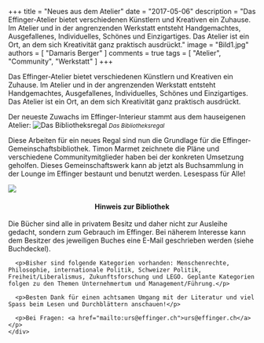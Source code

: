 +++
title = "Neues aus dem Atelier"
date = "2017-05-06"
description = "Das Effinger-Atelier bietet verschiedenen Künstlern und Kreativen ein Zuhause. Im Atelier und in der angrenzenden Werkstatt entsteht Handgemachtes, Ausgefallenes, Individuelles, Schönes und Einzigartiges. Das Atelier ist ein Ort, an dem sich Kreativität ganz praktisch ausdrückt."
image = "Bild1.jpg"
authors = [ "Damaris Berger" ]
comments = true
tags = [ "Atelier", "Community", "Werkstatt" ]
+++

<div class="lead">
  Das Effinger-Atelier bietet verschiedenen Künstlern und Kreativen ein Zuhause. Im Atelier und in der angrenzenden Werkstatt entsteht Handgemachtes, Ausgefallenes, Individuelles, Schönes und Einzigartiges. Das Atelier ist ein Ort, an dem sich Kreativität ganz praktisch ausdrückt.
</div>

Der neueste Zuwachs im Effinger-Interieur stammt aus dem hauseigenen Atelier:
![Das Bibliotheksregal](Bild1.jpg)
<small>*Das Bibliotheksregal*</small>

Diese Arbeiten für ein neues Regal sind nun die Grundlage für die Effinger-Gemeinschaftsbibliothek. Timon Marmet zeichnete die Pläne und verschiedene Communitymitglieder haben bei der konkreten Umsetzung geholfen. Dieses Gemeinschaftswerk kann ab jetzt als Buchsammlung in der Lounge im Effinger bestaunt und benutzt werden. Lesespass für Alle!

<div class="row">
  <div class="col-md-6 mb-30">
    <img class="img-fluid" src="Bild2.jpg">
  </div>
  <div class="col-md-6">
    <div class="contact-item" style="text-align:left;">
      <h4 style="text-align:center;">Hinweis zur Bibliothek</h4><div class="wave-spacer"></div>
      <p>Die Bücher sind alle in privatem Besitz und daher nicht zur Ausleihe gedacht, sondern zum Gebrauch im Effinger. Bei näherem Interesse kann dem Besitzer des jeweiligen Buches eine E-Mail geschrieben werden (siehe Buchdeckel).</p>

      <p>Bisher sind folgende Kategorien vorhanden: Menschenrechte, Philosophie, internationale Politik, Schweizer Politik, Freiheit/Liberalismus, Zukunftsforschung und LEGO. Geplante Kategorien folgen zu den Themen Unternehmertum und Management/Führung.</p>

      <p>Besten Dank für einen achtsamen Umgang mit der Literatur und viel Spass beim Lesen und Durchblättern anschauen!</p>

      <p>Bei Fragen: <a href="mailto:urs@effinger.ch">urs@effinger.ch</a></p>
    </div>
  </div>
</div>
